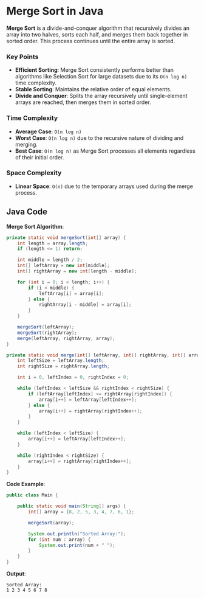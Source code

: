 # Merge Sort in Java

**Merge Sort** is a divide-and-conquer algorithm that recursively divides an array into two halves, sorts each half, and merges them back together in sorted order. This process continues until the entire array is sorted.

### Key Points

- **Efficient Sorting**: Merge Sort consistently performs better than algorithms like Selection Sort for large datasets due to its `O(n log n)` time complexity.
- **Stable Sorting**: Maintains the relative order of equal elements.
- **Divide and Conquer**: Splits the array recursively until single-element arrays are reached, then merges them in sorted order.

### Time Complexity

- **Average Case**: `O(n log n)`
- **Worst Case**: `O(n log n)` due to the recursive nature of dividing and merging.
- **Best Case**: `O(n log n)` as Merge Sort processes all elements regardless of their initial order.

### Space Complexity

- **Linear Space**: `O(n)` due to the temporary arrays used during the merge process.

## Java Code

**Merge Sort Algorithm**:
```java
private static void mergeSort(int[] array) {
    int length = array.length;
    if (length <= 1) return;

    int middle = length / 2;
    int[] leftArray = new int[middle];
    int[] rightArray = new int[length - middle];

    for (int i = 0; i < length; i++) {
        if (i < middle) {
            leftArray[i] = array[i];
        } else {
            rightArray[i - middle] = array[i];
        }
    }

    mergeSort(leftArray);
    mergeSort(rightArray);
    merge(leftArray, rightArray, array);
}

private static void merge(int[] leftArray, int[] rightArray, int[] array) {
    int leftSize = leftArray.length;
    int rightSize = rightArray.length;

    int i = 0, leftIndex = 0, rightIndex = 0;

    while (leftIndex < leftSize && rightIndex < rightSize) {
        if (leftArray[leftIndex] <= rightArray[rightIndex]) {
            array[i++] = leftArray[leftIndex++];
        } else {
            array[i++] = rightArray[rightIndex++];
        }
    }

    while (leftIndex < leftSize) {
        array[i++] = leftArray[leftIndex++];
    }

    while (rightIndex < rightSize) {
        array[i++] = rightArray[rightIndex++];
    }
}
```

**Code Example**:
```java
public class Main {

    public static void main(String[] args) {
        int[] array = {8, 2, 5, 3, 4, 7, 6, 1};

        mergeSort(array);

        System.out.println("Sorted Array:");
        for (int num : array) {
            System.out.print(num + " ");
        }
    }
}
```

**Output**:
```
Sorted Array:
1 2 3 4 5 6 7 8 
```